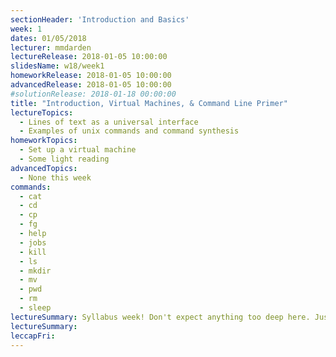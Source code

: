 ```yaml
---
sectionHeader: 'Introduction and Basics'
week: 1
dates: 01/05/2018
lecturer: mmdarden
lectureRelease: 2018-01-05 10:00:00
slidesName: w18/week1
homeworkRelease: 2018-01-05 10:00:00
advancedRelease: 2018-01-05 10:00:00
#solutionRelease: 2018-01-18 00:00:00
title: "Introduction, Virtual Machines, & Command Line Primer"
lectureTopics:
  - Lines of text as a universal interface
  - Examples of unix commands and command synthesis
homeworkTopics:
  - Set up a virtual machine
  - Some light reading
advancedTopics:
  - None this week
commands:
  - cat
  - cd
  - cp
  - fg
  - help
  - jobs
  - kill
  - ls
  - mkdir
  - mv
  - pwd
  - rm
  - sleep
lectureSummary: Syllabus week! Don't expect anything too deep here. Just an easy introduction to the C4CS curriculum.
lectureSummary:
leccapFri:
---
```


